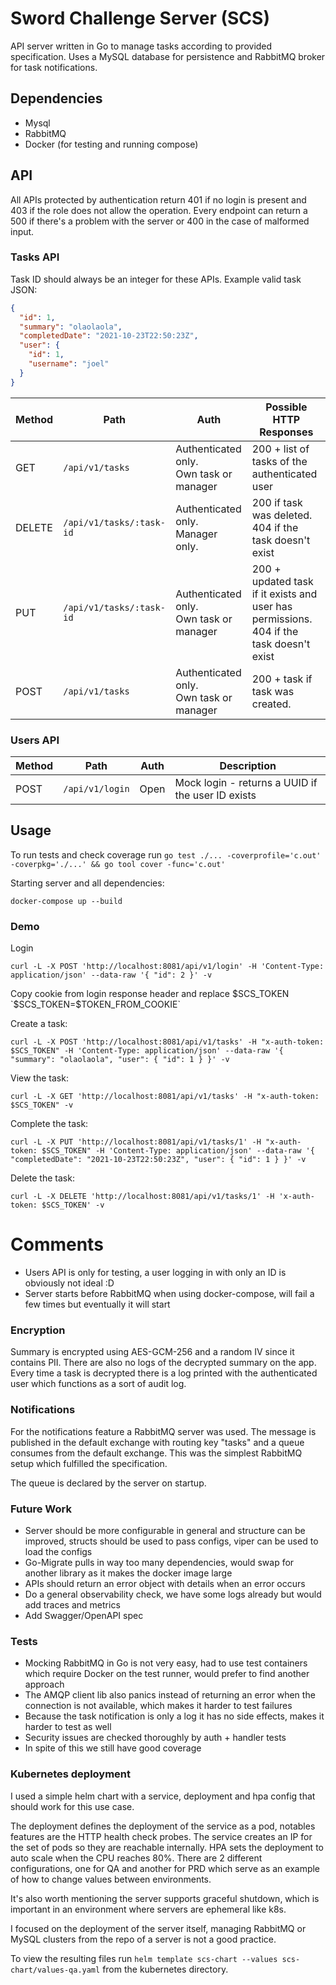 # Sword Challenge Server (SCS)

API server written in Go to manage tasks according to provided specification. Uses a MySQL database for persistence and RabbitMQ broker for task notifications.

## Dependencies

* Mysql
* RabbitMQ
* Docker (for testing and running compose)

## API

All APIs protected by authentication return 401 if no login is present and 403 if the role does not allow the operation. Every endpoint can return a 500 if there's a problem with the server or 400 in
the case of malformed input.

### Tasks API

Task ID should always be an integer for these APIs. Example valid task JSON:

````json
{
  "id": 1,
  "summary": "olaolaola",
  "completedDate": "2021-10-23T22:50:23Z",
  "user": {
    "id": 1,
    "username": "joel"
  }
}
````

| Method     | Path       |   Auth | Possible HTTP Responses                                    |
|----------|------------|---------------------------|-------------------------------|
| GET | `/api/v1/tasks` | Authenticated only.<br /> Own task or manager  | 200 + list of tasks of the authenticated user
| DELETE | `/api/v1/tasks/:task-id` |Authenticated only.<br /> Manager only. | 200 if task was deleted. <br/>404 if the task doesn't exist
| PUT | `/api/v1/tasks/:task-id` |Authenticated only.<br /> Own task or manager | 200 + updated task if it exists and user has permissions. <br/>404 if the task doesn't exist
| POST | `/api/v1/tasks` |Authenticated only.<br /> Own task or manager | 200 + task if task was created.

### Users API

| Method     | Path       | Auth | Description                           |
|----------|------------|--------|------------------------------|
| POST | `/api/v1/login` |Open | Mock login - returns a UUID if the user ID exists

## Usage

To run tests and check coverage run
`go test ./... -coverprofile='c.out' -coverpkg='./...' && go tool cover -func='c.out'`

Starting server and all dependencies:

```shell
docker-compose up --build
```

### Demo

Login

```shell
curl -L -X POST 'http://localhost:8081/api/v1/login' -H 'Content-Type: application/json' --data-raw '{ "id": 2 }' -v
```

Copy cookie from login response header and replace $SCS_TOKEN `$SCS_TOKEN=$TOKEN_FROM_COOKIE`

Create a task:

```shell
curl -L -X POST 'http://localhost:8081/api/v1/tasks' -H "x-auth-token: $SCS_TOKEN" -H 'Content-Type: application/json' --data-raw '{ "summary": "olaolaola", "user": { "id": 1 } }' -v
```

View the task:

```shell
curl -L -X GET 'http://localhost:8081/api/v1/tasks' -H "x-auth-token: $SCS_TOKEN" -v
```

Complete the task:

```shell
curl -L -X PUT 'http://localhost:8081/api/v1/tasks/1' -H "x-auth-token: $SCS_TOKEN" -H 'Content-Type: application/json' --data-raw '{ "completedDate": "2021-10-23T22:50:23Z", "user": { "id": 1 } }' -v
 ```

Delete the task:

````shell
curl -L -X DELETE 'http://localhost:8081/api/v1/tasks/1' -H 'x-auth-token: $SCS_TOKEN' -v
````

# Comments

* Users API is only for testing, a user logging in with only an ID is obviously not ideal :D
* Server starts before RabbitMQ when using docker-compose, will fail a few times but eventually it will start

### Encryption

Summary is encrypted using AES-GCM-256 and a random IV since it contains PII. There are also no logs of the decrypted summary on the app. Every time a task is decrypted there is a log printed with the
authenticated user which functions as a sort of audit log.

### Notifications

For the notifications feature a RabbitMQ server was used. The message is published in the default exchange with routing key "tasks" and a queue consumes from the default exchange. This was the
simplest RabbitMQ setup which fulfilled the specification.

The queue is declared by the server on startup.

### Future Work

* Server should be more configurable in general and structure can be improved, structs should be used to pass configs, viper can be used to load the configs
* Go-Migrate pulls in way too many dependencies, would swap for another library as it makes the docker image large
* APIs should return an error object with details when an error occurs
* Do a general observability check, we have some logs already but would add traces and metrics
* Add Swagger/OpenAPI spec

### Tests

* Mocking RabbitMQ in Go is not very easy, had to use test containers which require Docker on the test runner, would prefer to find another approach
* The AMQP client lib also panics instead of returning an error when the connection is not available, which makes it harder to test failures
* Because the task notification is only a log it has no side effects, makes it harder to test as well
* Security issues are checked thoroughly by auth + handler tests
* In spite of this we still have good coverage

### Kubernetes deployment

I used a simple helm chart with a service, deployment and hpa config that should work for this use case.

The deployment defines the deployment of the service as a pod, notables features are the HTTP health check probes. The service creates an IP for the set of pods so they are reachable internally. HPA
sets the deployment to auto scale when the CPU reaches 80%. There are 2 different configurations, one for QA and another for PRD which serve as an example of how to change values between environments.

It's also worth mentioning the server supports graceful shutdown, which is important in an environment where servers are ephemeral like k8s.

I focused on the deployment of the server itself, managing RabbitMQ or MySQL clusters from the repo of a server is not a good practice.

To view the resulting files run `helm template scs-chart --values scs-chart/values-qa.yaml` from the kubernetes directory.